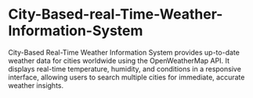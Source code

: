 # City-Based-real-Time-Weather-Information-System
City-Based Real-Time Weather Information System provides up-to-date weather data for cities worldwide using the OpenWeatherMap API. It displays real-time temperature, humidity, and conditions in a responsive interface, allowing users to search multiple cities for immediate, accurate weather insights.
